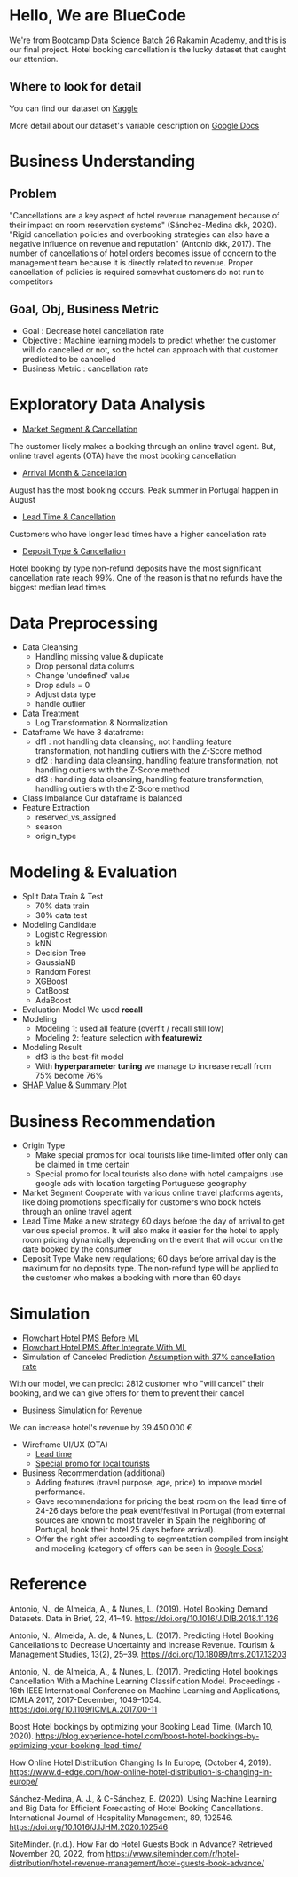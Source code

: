 # Hello, We are BlueCode 

We're from Bootcamp Data Science Batch 26 Rakamin Academy, and this is our final project. 
Hotel booking cancellation is the lucky dataset that caught our attention. 

## Where to look for detail
You can find our dataset on [Kaggle](https://www.kaggle.com/datasets/mojtaba142/hotel-booking)

More detail about our dataset's variable description on [Google Docs](https://bit.ly/hotel_booking_variable_desc)

# Business Understanding
## Problem
"Cancellations are a key aspect of hotel revenue management because of their impact on room reservation systems" (Sánchez-Medina dkk, 2020).
"Rigid cancellation policies and  overbooking strategies can also have a negative influence on revenue and reputation" (Antonio dkk, 2017).
The number of cancellations of hotel orders becomes issue of concern to the management team
because it is directly related to revenue. Proper cancellation of policies is required somewhat
customers do not run to competitors

## Goal, Obj, Business Metric
- Goal : Decrease hotel cancellation rate
- Objective : Machine learning models to predict whether the customer will do cancelled or not, so the hotel can approach with that customer predicted to be cancelled
- Business Metric : cancellation rate

# Exploratory Data Analysis
- [Market Segment & Cancellation](https://user-images.githubusercontent.com/116469338/204178531-b6eddcd9-e73f-4002-85ef-ff92feecc5b7.jpg)

The customer likely makes a booking through an online travel agent. But, online travel agents (OTA) have the most booking cancellation
- [Arrival Month & Cancellation](https://user-images.githubusercontent.com/116469338/204179140-06422b09-8d5a-4bc2-a138-d6fb627d641e.png)

August has the most booking occurs. Peak summer in Portugal happen in August
- [Lead Time & Cancellation](https://user-images.githubusercontent.com/116469338/204179449-1c4ac343-bcf0-4236-8e47-ea4ae655f4bf.png)

Customers who have longer lead times have a higher cancellation rate
- [Deposit Type & Cancellation](https://user-images.githubusercontent.com/116469338/204179611-0357613f-a341-42df-b350-186fb73fca89.png)

Hotel booking by type non-refund deposits have the most significant cancellation rate  reach 99%. One of the reason is that no refunds have the biggest median lead times

# Data Preprocessing
- Data Cleansing
    - Handling missing value & duplicate
    - Drop personal data colums
    - Change 'undefined' value
    - Drop aduls = 0
    - Adjust data type
    - handle outlier
- Data Treatment
    - Log Transformation & Normalization
- Dataframe
    We have 3 dataframe:
    - df1 : not handling data cleansing, not handling feature transformation, not handling outliers with the Z-Score method
    - df2 : handling data cleansing, handling feature transformation, not handling outliers with the Z-Score method
    - df3 : handling data cleansing, handling feature transformation, handling outliers with the Z-Score method
- Class Imbalance
Our dataframe is balanced
- Feature Extraction
    - reserved_vs_assigned 
    - season
    - origin_type
    
# Modeling & Evaluation
- Split Data Train & Test
    - 70% data train
    - 30% data test
- Modeling Candidate
    - Logistic Regression
    - kNN
    - Decision Tree
    - GaussiaNB
    - Random Forest
    - XGBoost
    - CatBoost
    - AdaBoost
- Evaluation Model
We used **recall**
- Modeling
    - Modeling 1: used all feature (overfit / recall still low)
    - Modeling 2: feature selection with **featurewiz**
- Modeling Result
    - df3 is the best-fit model
    - With **hyperparameter tuning** we manage to increase recall from 75% become 76%
- [SHAP Value](https://user-images.githubusercontent.com/116469338/204266381-62792f0a-e3e1-4b62-bfa5-5d58c8056ccd.png) & 
[Summary Plot](https://user-images.githubusercontent.com/116469338/204266454-d1138938-f4ec-4102-85a6-dee4af205445.png)

# Business Recommendation
- Origin Type
    - Make special promos for local tourists like time-limited offer only can be claimed in time certain
    - Special promo for local tourists also done with hotel campaigns use google ads with location targeting Portuguese geography
- Market Segment
Cooperate with various online travel platforms agents, like doing promotions specifically for customers who book hotels through an online travel agent 
- Lead Time
Make a new strategy 60 days before the day of arrival to get various special promos. It will also make it easier for the hotel to apply room pricing dynamically depending on the event that will occur on the date booked by the consumer
- Deposit Type
Make new regulations; 60 days before arrival day is the maximum for no deposits type. The non-refund type will be applied to the customer who makes a booking with more than 60 days

# Simulation
- [Flowchart Hotel PMS Before ML](https://user-images.githubusercontent.com/116469338/204268657-aa1a49ac-6dd5-4c55-9e99-5b14f6eb741f.png)
- [Flowchart Hotel PMS After Integrate With ML](https://user-images.githubusercontent.com/116469338/204268674-b66e20c6-0b12-4614-844a-259e59b417d1.png)
- Simulation of Canceled Prediction 
[Assumption with 37% cancellation rate](https://user-images.githubusercontent.com/116469338/204269166-ffb5918e-cf69-4973-a86a-044f6afac78d.png)

With our model, we can predict 2812 customer who "will cancel" their booking, and we can give offers for them to prevent their cancel
- [Business Simulation for Revenue](https://user-images.githubusercontent.com/116469338/204269914-4219afe4-c5f9-4f55-853b-ab07ebc1b220.png)

We can increase hotel's revenue by 39.450.000 € 
- Wireframe UI/UX (OTA)
    - [Lead time](https://user-images.githubusercontent.com/116469338/204270693-ad2fe554-65fd-4c9d-b0de-c69085123b2b.png)
    - [Special promo for local tourists](https://user-images.githubusercontent.com/116469338/204276550-4cf913ed-0de3-4e2a-b200-96b662e7db18.png)
- Business Recommendation (additional)
    - Adding features (travel purpose, age, price) to improve model performance.
    - Gave recommendations for pricing the best room on the lead time of 24-26 days before the peak event/festival in Portugal (from external sources are known to most traveler in Spain the neighboring of Portugal, book their hotel 25 days before arrival).
    - Offer the right offer according to segmentation compiled from insight and modeling (category of offers can be seen in [Google Docs](https://bit.ly/offers_category))

# Reference
Antonio, N., de Almeida, A., & Nunes, L. (2019). Hotel Booking Demand Datasets. Data in Brief, 22, 41–49.
https://doi.org/10.1016/J.DIB.2018.11.126

Antonio, N., Almeida, A. de, & Nunes, L. (2017). Predicting Hotel Booking Cancellations to Decrease
Uncertainty and Increase Revenue. Tourism & Management Studies, 13(2), 25–39.
https://doi.org/10.18089/tms.2017.13203

Antonio, N., de Almeida, A., & Nunes, L. (2017). Predicting Hotel bookings Cancellation With a Machine
Learning Classification Model. Proceedings - 16th IEEE International Conference on Machine Learning
and Applications, ICMLA 2017, 2017-December, 1049–1054. https://doi.org/10.1109/ICMLA.2017.00-11

Boost Hotel bookings by optimizing your Booking Lead Time, (March 10, 2020).
https://blog.experience-hotel.com/boost-hotel-bookings-by-optimizing-your-booking-lead-time/

How Online Hotel Distribution Changing Is In Europe, (October 4, 2019).
https://www.d-edge.com/how-online-hotel-distribution-is-changing-in-europe/

Sánchez-Medina, A. J., & C-Sánchez, E. (2020). Using Machine Learning and Big Data for Efficient Forecasting
of Hotel Booking Cancellations. International Journal of Hospitality Management, 89, 102546.
https://doi.org/10.1016/J.IJHM.2020.102546

SiteMinder. (n.d.). How Far do Hotel Guests Book in Advance? Retrieved November 20, 2022, from
https://www.siteminder.com/r/hotel-distribution/hotel-revenue-management/hotel-guests-book-advance/